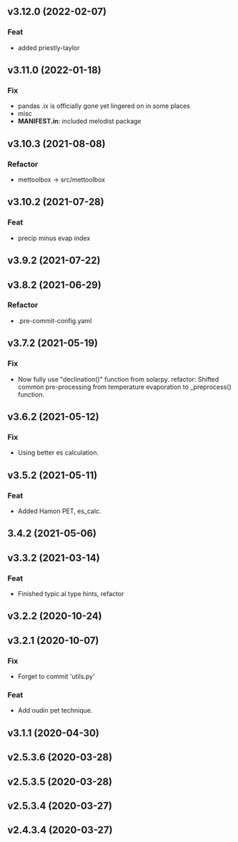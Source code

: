 ## v3.12.0 (2022-02-07)

### Feat

- added priestly-taylor

## v3.11.0 (2022-01-18)

### Fix

- pandas .ix is officially gone yet lingered on in some places
- misc
- **MANIFEST.in**: included melodist package

## v3.10.3 (2021-08-08)

### Refactor

- mettoolbox -> src/mettoolbox

## v3.10.2 (2021-07-28)

### Feat

- precip minus evap index

## v3.9.2 (2021-07-22)

## v3.8.2 (2021-06-29)

### Refactor

- .pre-commit-config.yaml

## v3.7.2 (2021-05-19)

### Fix

- Now fully use "declination()" function from solarpy.
refactor: Shifted common pre-processing from temperature evaporation to
_preprocess() function.

## v3.6.2 (2021-05-12)

### Fix

- Using better es calculation.

## v3.5.2 (2021-05-11)

### Feat

- Added Hamon PET, es_calc.

## 3.4.2 (2021-05-06)

## v3.3.2 (2021-03-14)

### Feat

- Finished typic.al type hints, refactor

## v3.2.2 (2020-10-24)

## v3.2.1 (2020-10-07)

### Fix

- Forget to commit 'utils.py'

### Feat

- Add oudin pet technique.

## v3.1.1 (2020-04-30)

## v2.5.3.6 (2020-03-28)

## v2.5.3.5 (2020-03-28)

## v2.5.3.4 (2020-03-27)

## v2.4.3.4 (2020-03-27)
